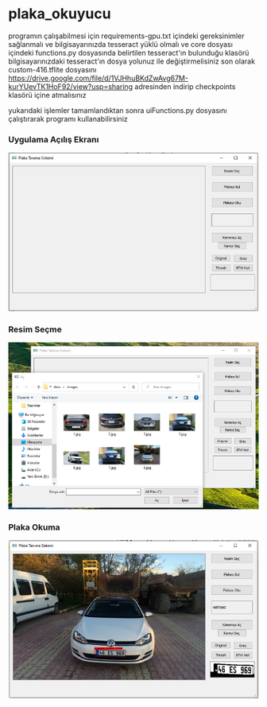 # plaka_okuyucu

  programın çalışabilmesi için requirements-gpu.txt içindeki gereksinimler sağlanmalı ve bilgisayarınızda tesseract yüklü olmalı
  ve core dosyası içindeki functions.py dosyasında belirtilen tesseract'ın bulunduğu klasörü bilgisayarınızdaki tesseract'ın dosya yolunuz ile değiştirmelisiniz
  son olarak custom-416.tflite dosyasını https://drive.google.com/file/d/1VJHhuBKdZwAvg67M-kurYUevTK1HoF92/view?usp=sharing adresinden indirip checkpoints klasörü içine atmalısınız
  
  yukarıdaki işlemler tamamlandıktan sonra uiFunctions.py dosyasını çalıştırarak programı kullanabilirsiniz
  
### Uygulama Açılış Ekranı

  ![Alt Text](https://github.com/akbulutmustafa/plaka_oku/blob/main/data/Ekran%20resmi2.PNG)
  
### Resim Seçme

  ![Alt Text](https://github.com/akbulutmustafa/plaka_oku/blob/main/data/Ekran%20resmi3.PNG)
  
### Plaka Okuma

  ![Alt Text](https://github.com/akbulutmustafa/plaka_oku/blob/main/data/Ekran%20resmi1.PNG)

